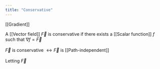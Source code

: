 ```yaml
---
title: "Conservative"
---
```

[[Gradient]]

A [[Vector field]] $\vec{F}$ is conservative if there exists a [[Scalar function]] $f$ such that  $\nabla f = \vec{F}$
\
\
$\vec{F}$ is conservative $\leftrightarrow \vec{F}$ is [[Path-independent]]
\
\
Letting $\vec{F}$
